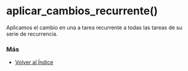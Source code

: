 # aplicar_cambios_recurrente()

Aplicamos el cambio en una a tarea recurrente a todas las tareas de su serie de recurrencia. 

### Más

  * [Volver al Índice](./index.md)
